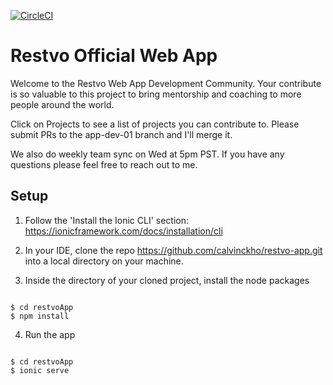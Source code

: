 [![CircleCI](https://circleci.com/gh/calvinckho/restvo-app.svg?style=shield&circle-token=c7b71f9186e584aba1555a351c8fb5cf5d90384b)](https://app.circleci.com/pipelines/github/calvinckho/restvo-app)
# Restvo Official Web App

Welcome to the Restvo Web App Development Community. Your contribute is so valuable to this project to bring mentorship and coaching to more people around the world. 

Click on Projects to see a list of projects you can contribute to. Please submit PRs to the app-dev-01 branch and I'll merge it. 

We also do weekly team sync on Wed at 5pm PST. If you have any questions please feel free to reach out to me.

## Setup

1. Follow the 'Install the Ionic CLI' section: https://ionicframework.com/docs/installation/cli

2. In your IDE, clone the repo https://github.com/calvinckho/restvo-app.git into a local directory on your machine.

3. Inside the directory of your cloned project, install the node packages

```

$ cd restvoApp
$ npm install

```

4. Run the app

```

$ cd restvoApp
$ ionic serve

```
